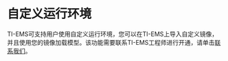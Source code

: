 # 自定义运行环境
TI-EMS可支持用户使用自定义运行环境，您可以在TI-EMS上导入自定义镜像，并且使用您的镜像加载模型。该功能需要联系TI-EMS工程师进行开通，请单击[联系我们](https://cloud.tencent.com/apply/p/nx0bbybrhuf)。
